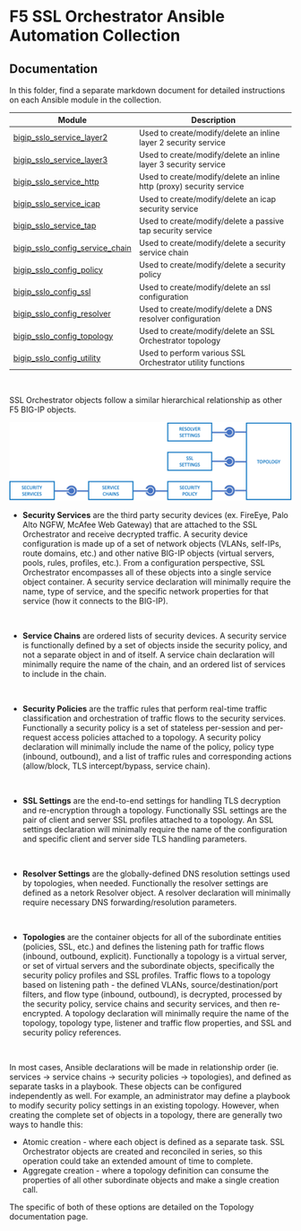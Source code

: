 # F5 SSL Orchestrator Ansible Automation Collection
## Documentation

In this folder, find a separate markdown document for detailed instructions on each Ansible module in the collection.

| Module | Description |
| ------ | ------ |
| [bigip_sslo_service_layer2](bigip_sslo_service_layer2.rst)         | Used to create/modify/delete an inline layer 2 security service |
| [bigip_sslo_service_layer3](bigip_sslo_service_layer3.rst)         | Used to create/modify/delete an inline layer 3 security service |
| [bigip_sslo_service_http](bigip_sslo_service_http.rst)           | Used to create/modify/delete an inline http (proxy) security service |
| [bigip_sslo_service_icap](bigip_sslo_service_icap.rst)           | Used to create/modify/delete an icap security service |
| [bigip_sslo_service_tap](bigip_sslo_service_tap.rst)            | Used to create/modify/delete a passive tap security service |
| [bigip_sslo_config_service_chain](bigip_sslo_config_service_chain.rst)   | Used to create/modify/delete a security service chain |
| [bigip_sslo_config_policy](bigip_sslo_config_policy.rst)          | Used to create/modify/delete a security policy |
| [bigip_sslo_config_ssl](bigip_sslo_config_ssl.rst)             | Used to create/modify/delete an ssl configuration |
| [bigip_sslo_config_resolver](bigip_sslo_config_resolver.rst)        | Used to create/modify/delete a DNS resolver configuration |
| [bigip_sslo_config_topology](bigip_sslo_config_topology.rst)        | Used to create/modify/delete an SSL Orchestrator topology |
| [bigip_sslo_config_utility](bigip_sslo_config_utility.rst)        | Used to perform various SSL Orchestrator utility functions |
<br />

SSL Orchestrator objects follow a similar hierarchical relationship as other F5 BIG-IP objects.

<img src="../images/f5_sslo_ansible_relationships.png" width="700">

<br />

- **Security Services** are the third party security devices (ex. FireEye, Palo Alto NGFW, McAfee Web Gateway) that are attached to the SSL Orchestrator and receive decrypted traffic. A security device configuration is made up of a set of network objects (VLANs, self-IPs, route domains, etc.) and other native BIG-IP objects (virtual servers, pools, rules, profiles, etc.). From a configuration perspective, SSL Orchestrator encompasses all of these objects into a single service object container. A security service declaration will minimally require the name, type of service, and the specific network properties for that service (how it connects to the BIG-IP).
<br />

- **Service Chains** are ordered lists of security devices. A security service is functionally defined by a set of objects inside the security policy, and not a separate object in and of itself. A service chain declaration will minimally require the name of the chain, and an ordered list of services to include in the chain.
<br />

- **Security Policies** are the traffic rules that perform real-time traffic classification and orchestration of traffic flows to the security services. Functionally a security policy is a set of stateless per-session and per-request access policies attached to a topology. A security policy declaration will minimally include the name of the policy, policy type (inbound, outbound), and a list of traffic rules and corresponding actions (allow/block, TLS intercept/bypass, service chain).
<br />

- **SSL Settings** are the end-to-end settings for handling TLS decryption and re-encryption through a topology. Functionally SSL settings are the pair of client and server SSL profiles attached to a topology. An SSL settings declaration will minimally require the name of the configuration and specific client and server side TLS handling parameters.
<br />

- **Resolver Settings** are the globally-defined DNS resolution settings used by topologies, when needed. Functionally the resolver settings are defined as a netork Resolver object. A resolver declaration will minimally require necessary DNS forwarding/resolution parameters.
<br />

- **Topologies** are the container objects for all of the subordinate entities (policies, SSL, etc.) and defines the listening path for traffic flows (inbound, outbound, explicit). Functionally a topology is a virtual server, or set of virtual servers and the subordinate objects, specifically the security policy profiles and SSL profiles. Traffic flows to a topology based on listening path - the defined VLANs, source/destination/port filters, and flow type (inbound, outbound), is decrypted, processed by the security policy, service chains and security services, and then re-encrypted. A topology declaration will minimally require the name of the topology, topology type, listener and traffic flow properties, and SSL and security policy references. 
<br />

In most cases, Ansible declarations will be made in relationship order (ie. services -> service chains -> security policies -> topologies), and defined as separate tasks in a playbook. These objects can be configured independently as well. For example, an administrator may define a playbook to modify security policy settings in an existing topology. However, when creating the complete set of objects in a topology, there are generally two ways to handle this:
- Atomic creation - where each object is defined as a separate task. SSL Orchestrator objects are created and reconciled in series, so this operation could take an extended amount of time to complete.
- Aggregate creation - where a topology definition can consume the properties of all other subordinate objects and make a single creation call.

The specific of both of these options are detailed on the Topology documentation page.
